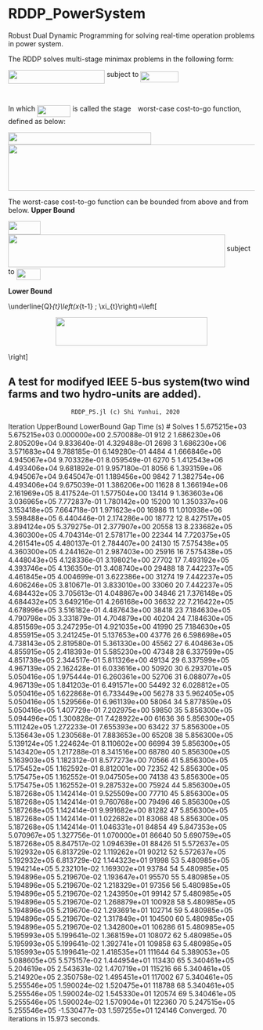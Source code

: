 # RDDP_PowerSystem
Robust Dual Dynamic Programming for solving real-time operation problems in power system.

The RDDP solves multi-stage minimax problems in the following form:

<img src="/tex/16482209de72951a8693e6f3a40bce97.svg?invert_in_darkmode&sanitize=true" align=middle width=197.46581579999997pt height=27.91243950000002pt/>
subject to <img src="/tex/c7a6e236b62ff0e22574281733ee86f9.svg?invert_in_darkmode&sanitize=true" align=middle width=77.61033389999999pt height=22.831056599999986pt/>
<p align="center"><img src="/tex/949902a141187713e75fd0734c80a936.svg?invert_in_darkmode&sanitize=true" align=middle width=62.45248844999999pt height=14.2073316pt/></p>

In which <img src="/tex/6f7c377862afd23cbee482bbb9658658.svg?invert_in_darkmode&sanitize=true" align=middle width=68.18504714999999pt height=24.65753399999998pt/> is called the stage <img src="/tex/4f4f4e395762a3af4575de74c019ebb5.svg?invert_in_darkmode&sanitize=true" align=middle width=5.936097749999991pt height=20.221802699999984pt/> worst-case cost-to-go function, defined as below:

<img src="/tex/6b654cdf3e85844babac2ffd08002644.svg?invert_in_darkmode&sanitize=true" align=middle width=291.83060279999995pt height=24.65753399999998pt/>

<img src="/tex/85076c56634338e869c856fdcaf963b2.svg?invert_in_darkmode&sanitize=true" align=middle width=550.81504335pt height=93.84671339999997pt/>

The worst-case cost-to-go function can be bounded from above and from below.
**Upper Bound**

<img src="/tex/f62fe982b84615153da9a60daf2acf86.svg?invert_in_darkmode&sanitize=true" align=middle width=66.31741544999998pt height=26.97711060000001pt/>
<img src="/tex/51b0862b4295783e6677244ec61af7a3.svg?invert_in_darkmode&sanitize=true" align=middle width=442.83160515pt height=67.54534379999997pt/>
subject to <img src="/tex/1dffb4e7b499ba4ecd6650b33eed1e2b.svg?invert_in_darkmode&sanitize=true" align=middle width=48.99537059999999pt height=22.831056599999986pt/>

**Lower Bound**

\underline{Q}_{t}\left(x_{t-1} ; \xi_{t}\right)=\left[<p align="center"><img src="/tex/d300cbef3e44bccc736a3c4837bdd2e5.svg?invert_in_darkmode&sanitize=true" align=middle width=310.868052pt height=58.631746799999995pt/></p>\right]


A test for modifyed IEEE 5-bus system(two wind farms and two hydro-units are added).
--------------------------------------------------------------------------------
                      RDDP_PS.jl (c) Shi Yunhui, 2020

 Iteration    UpperBound       LowerBound        Gap       Time (s)       # Solves
        1    5.675215e+03   5.675215e+03   0.000000e+00   2.570088e-01        912
        2    1.686230e+06   2.805209e+04   9.833640e-01   4.329488e-01       2698
        3    1.686230e+06   3.571683e+04   9.788185e-01   6.149280e-01       4484
        4    1.666846e+06   4.945067e+04   9.703328e-01   8.059549e-01       6270
        5    1.412543e+06   4.493406e+04   9.681892e-01   9.957180e-01       8056
        6    1.393159e+06   4.945067e+04   9.645047e-01   1.189456e+00       9842
        7    1.382754e+06   4.493406e+04   9.675039e-01   1.386206e+00      11628
        8    1.366194e+06   2.161969e+05   8.417524e-01   1.577504e+00      13414
        9    1.363603e+06   3.036965e+05   7.772837e-01   1.780142e+00      15200
       10    1.350337e+06   3.153418e+05   7.664718e-01   1.971623e+00      16986
       11    1.010938e+06   3.598488e+05   6.440446e-01   2.174286e+00      18772
       12    8.427517e+05   3.894124e+05   5.379275e-01   2.377907e+00      20558
       13    8.233682e+05   4.360300e+05   4.704314e-01   2.578171e+00      22344
       14    7.720375e+05   4.261541e+05   4.480137e-01   2.784407e+00      24130
       15    7.575438e+05   4.360300e+05   4.244162e-01   2.987403e+00      25916
       16    7.575438e+05   4.448043e+05   4.128336e-01   3.198021e+00      27702
       17    7.493192e+05   4.393746e+05   4.136350e-01   3.408740e+00      29488
       18    7.442237e+05   4.461845e+05   4.004699e-01   3.622386e+00      31274
       19    7.442237e+05   4.606246e+05   3.810671e-01   3.833010e+00      33060
       20    7.442237e+05   4.684432e+05   3.705613e-01   4.048867e+00      34846
       21    7.376148e+05   4.684432e+05   3.649216e-01   4.266168e+00      36632
       22    7.216422e+05   4.678996e+05   3.516182e-01   4.487643e+00      38418
       23    7.184630e+05   4.790798e+05   3.331879e-01   4.704879e+00      40204
       24    7.184630e+05   4.851569e+05   3.247295e-01   4.921035e+00      41990
       25    7.184630e+05   4.855915e+05   3.241245e-01   5.137653e+00      43776
       26    6.598698e+05   4.738143e+05   2.819580e-01   5.361330e+00      45562
       27    6.404863e+05   4.855915e+05   2.418393e-01   5.585230e+00      47348
       28    6.337599e+05   4.851738e+05   2.344517e-01   5.811326e+00      49134
       29    6.337599e+05   4.967139e+05   2.162428e-01   6.033616e+00      50920
       30    6.293701e+05   5.050416e+05   1.975444e-01   6.260361e+00      52706
       31    6.088077e+05   4.967139e+05   1.841203e-01   6.491571e+00      54492
       32    6.028812e+05   5.050416e+05   1.622868e-01   6.733449e+00      56278
       33    5.962405e+05   5.050416e+05   1.529566e-01   6.961139e+00      58064
       34    5.877859e+05   5.050416e+05   1.407729e-01   7.202975e+00      59850
       35    5.856300e+05   5.094496e+05   1.300828e-01   7.428922e+00      61636
       36    5.856300e+05   5.111242e+05   1.272233e-01   7.655393e+00      63422
       37    5.856300e+05   5.135643e+05   1.230568e-01   7.883653e+00      65208
       38    5.856300e+05   5.139124e+05   1.224624e-01   8.110602e+00      66994
       39    5.856300e+05   5.143420e+05   1.217288e-01   8.341516e+00      68780
       40    5.856300e+05   5.163903e+05   1.182312e-01   8.577273e+00      70566
       41    5.856300e+05   5.175452e+05   1.162592e-01   8.812001e+00      72352
       42    5.856300e+05   5.175475e+05   1.162552e-01   9.047505e+00      74138
       43    5.856300e+05   5.175475e+05   1.162552e-01   9.287532e+00      75924
       44    5.856300e+05   5.187268e+05   1.142414e-01   9.525509e+00      77710
       45    5.856300e+05   5.187268e+05   1.142414e-01   9.760768e+00      79496
       46    5.856300e+05   5.187268e+05   1.142414e-01   9.991682e+00      81282
       47    5.856300e+05   5.187268e+05   1.142414e-01   1.022682e+01      83068
       48    5.856300e+05   5.187268e+05   1.142414e-01   1.046331e+01      84854
       49    5.847353e+05   5.070967e+05   1.327756e-01   1.070000e+01      86640
       50    5.690759e+05   5.187268e+05   8.847517e-02   1.094639e+01      88426
       51    5.572637e+05   5.192932e+05   6.813729e-02   1.119262e+01      90212
       52    5.572637e+05   5.192932e+05   6.813729e-02   1.144323e+01      91998
       53    5.480985e+05   5.194214e+05   5.232101e-02   1.169302e+01      93784
       54    5.480985e+05   5.194896e+05   5.219670e-02   1.193647e+01      95570
       55    5.480985e+05   5.194896e+05   5.219670e-02   1.218329e+01      97356
       56    5.480985e+05   5.194896e+05   5.219670e-02   1.243950e+01      99142
       57    5.480985e+05   5.194896e+05   5.219670e-02   1.268879e+01     100928
       58    5.480985e+05   5.194896e+05   5.219670e-02   1.293691e+01     102714
       59    5.480985e+05   5.194896e+05   5.219670e-02   1.317849e+01     104500
       60    5.480985e+05   5.194896e+05   5.219670e-02   1.342800e+01     106286
       61    5.480985e+05   5.195993e+05   5.199641e-02   1.368159e+01     108072
       62    5.480985e+05   5.195993e+05   5.199641e-02   1.392741e+01     109858
       63    5.480985e+05   5.195993e+05   5.199641e-02   1.418535e+01     111644
       64    5.389053e+05   5.088605e+05   5.575157e-02   1.444954e+01     113430
       65    5.340461e+05   5.204619e+05   2.543631e-02   1.470719e+01     115216
       66    5.340461e+05   5.214920e+05   2.350758e-02   1.495451e+01     117002
       67    5.340461e+05   5.255546e+05   1.590024e-02   1.520475e+01     118788
       68    5.340461e+05   5.255546e+05   1.590024e-02   1.545330e+01     120574
       69    5.340461e+05   5.255546e+05   1.590024e-02   1.570904e+01     122360
       70    5.247515e+05   5.255546e+05  -1.530477e-03   1.597255e+01     124146
Converged. 70 iterations in 15.973 seconds.
